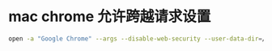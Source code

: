 #  mac chrome 允许跨越请求设置
```sh
open -a "Google Chrome" --args --disable-web-security --user-data-dir=/Users/hujinghui/.config/chrome
```
